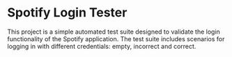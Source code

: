 # Spotify Login Tester
This project is a simple automated test suite designed to validate the login functionality of the Spotify application. The test suite includes scenarios for logging in with different credentials: empty, incorrect and correct.
